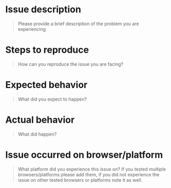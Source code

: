 # Issue description

> Please provide a brief description of the problem you are experiencing

# Steps to reproduce

> How can you reproduce the issue you are facing?

# Expected behavior

> What did you expect to happen?

# Actual behavior

> What did happen?

# Issue occurred on browser/platform

> What platform did you experience this issue on? If you tested multiple browsers/platforms please add them, if you did not experience the issue on other tested browsers or platforms note it as well.

